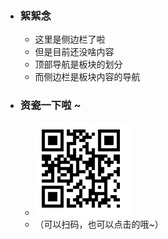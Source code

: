 
- ### 絮絮念
  - 这里是侧边栏了啦
  - 但是目前还没啥内容
  - 顶部导航是板块的划分
  - 而侧边栏是板块内容的导航
- ### 资瓷一下啦 ~
  - [![老鼠爱发电](assets/images/afdian.png)](https://afdian.net/a/daomishu)
  - （可以扫码，也可以点击的哦~）